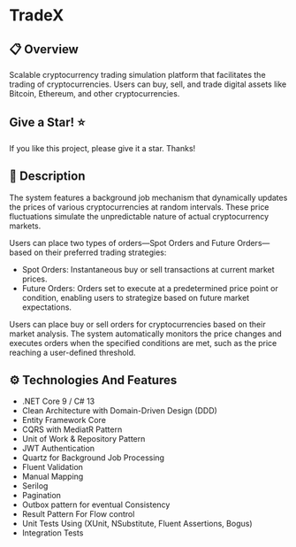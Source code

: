 # TradeX

##  📋 Overview  

Scalable cryptocurrency trading simulation platform that facilitates the trading of cryptocurrencies. Users can buy, sell, and trade digital assets like Bitcoin, Ethereum, and other cryptocurrencies.

## Give a Star! ⭐
If you like this project, please give it a star. Thanks!

## 📄 Description

The system features a background job mechanism that dynamically updates the prices of various cryptocurrencies at random intervals.
These price fluctuations simulate the unpredictable nature of actual cryptocurrency markets.

Users can place two types of orders—Spot Orders and Future Orders—based on their preferred trading strategies:
- Spot Orders: Instantaneous buy or sell transactions at current market prices.
- Future Orders: Orders set to execute at a predetermined price point or condition, enabling users to strategize based on future market expectations.

Users can place buy or sell orders for cryptocurrencies based on their market analysis. 
The system automatically monitors the price changes and executes orders when the specified conditions are met, such as the price reaching a user-defined threshold.


## ⚙️ Technologies And Features
- .NET Core 9 / C# 13
-  Clean Architecture with Domain-Driven Design (DDD)
-  Entity Framework Core
-  CQRS with MediatR Pattern 
-  Unit of Work & Repository Pattern
-  JWT Authentication
-  Quartz for Background Job Processing
-  Fluent Validation
-  Manual Mapping
-  Serilog
-  Pagination
-  Outbox pattern for eventual Consistency
-  Result Pattern For Flow control
-  Unit Tests Using (XUnit, NSubstitute, Fluent Assertions, Bogus)
-  Integration Tests

